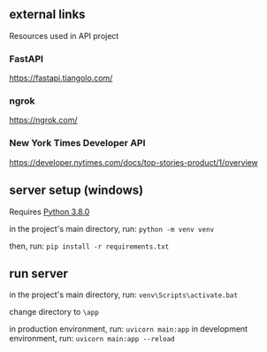## external links
Resources used in API project

### FastAPI
https://fastapi.tiangolo.com/

### ngrok
https://ngrok.com/

### New York Times Developer API
https://developer.nytimes.com/docs/top-stories-product/1/overview

## server setup (windows)
Requires [Python 3.8.0](https://www.python.org/downloads/release/python-380/)

in the project's main directory, run: `python -m venv venv`

then, run: `pip install -r requirements.txt`

## run server
in the project's main directory, run: `venv\Scripts\activate.bat`

change directory to `\app`

in production environment, run: `uvicorn main:app`
in development environment, run: `uvicorn main:app --reload`